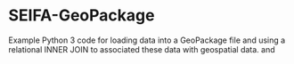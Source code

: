 # SEIFA-GeoPackage
Example Python 3 code for loading data into a GeoPackage file and using a relational INNER JOIN to associated these data with geospatial data. and 
